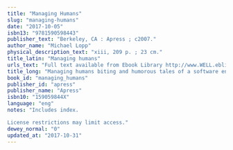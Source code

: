 ```yaml
---
title: "Managing Humans"
slug: "managing-humans"
date: "2017-10-05"
isbn13: "9781590598443"
publisher_text: "Berkeley, CA : Apress ; c2007."
author_name: "Michael Lopp"
physical_description_text: "xiii, 209 p. ; 23 cm."
title_latin: "Managing humans"
urls_text: "Full text available from Ebook Library http://www.WELL.eblib.com/EBLWeb/patron?target=patron&extendedid=P_336632_0&"
title_long: "Managing humans biting and humorous tales of a software engineering manager"
book_id: "managing_humans"
publisher_id: "apress"
publisher_name: "Apress"
isbn10: "159059844X"
language: "eng"
notes: "Includes index.

License restrictions may limit access."
dewey_normal: "0"
updated_at: "2017-10-31"
---
```


